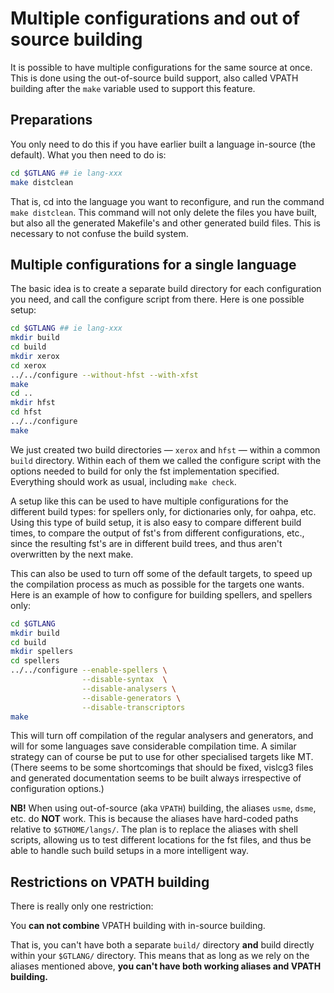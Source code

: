 # Multiple configurations and out of source building

It is possible to have multiple configurations for the same source at once. This
is done using the out-of-source build support, also called VPATH building after
the `make` variable used to support this feature.

## Preparations

You only need to do this if you have earlier built a language in-source (the default). What you then need to do is:

```sh
cd $GTLANG ## ie lang-xxx
make distclean
```

That is, cd into the language you want to reconfigure, and run the command `make distclean`. This command will not only delete the files you have built,
but also all the generated Makefile's and other generated build files. This is
necessary to not confuse the build system.

## Multiple configurations for a single language

The basic idea is to create a separate build directory for each configuration
you need, and call the configure script from there. Here is one possible setup:

```sh
cd $GTLANG ## ie lang-xxx
mkdir build
cd build
mkdir xerox
cd xerox
../../configure --without-hfst --with-xfst
make
cd ..
mkdir hfst
cd hfst
../../configure
make
```

We just created two build directories — `xerox` and `hfst` — within a common
`build` directory. Within each of them we called the configure script with the
options needed to build for only the fst implementation specified.
Everything should work as usual, including `make check`.

A setup like this can be used to have multiple configurations for the different
build types: for spellers only, for dictionaries only, for oahpa, etc. Using
this type of build setup, it is also easy to compare different build times,
to compare the output of fst's from different configurations, etc., since the
resulting fst's are in different build trees, and thus aren't overwritten by
the next make.

This can also be used to turn off some of the default targets, to speed up the
compilation process as much as possible for the targets one wants. Here is an
example of how to configure for building spellers, and spellers only:

```sh
cd $GTLANG
mkdir build
cd build
mkdir spellers
cd spellers
../../configure --enable-spellers \
                --disable-syntax  \
                --disable-analysers \
                --disable-generators \
                --disable-transcriptors
make
```

This will turn off compilation of the regular analysers and generators, and will
for some languages save considerable compilation time. A similar strategy can
of course be put to use for other specialised targets like MT.
(There seems to be some shortcomings that should be fixed, vislcg3 files and
generated documentation seems to be built always irrespective of configuration
options.)

**NB!** When using out-of-source (aka `VPATH`) building, the aliases `usme`,
`dsme`, etc. do **NOT** work. This is because the aliases have hard-coded
paths relative to `$GTHOME/langs/`. The plan is to replace the aliases with
shell scripts, allowing us to test different locations for the fst files, and
thus be able to handle such build setups in a more intelligent way.

## Restrictions on VPATH building

There is really only one restriction:

You **can not combine** VPATH building with in-source building.

That is, you can't have both a separate `build/` directory **and** build
directly within your `$GTLANG/` directory. This means that as long as we rely
on the aliases mentioned above,
**you can't have both working aliases and VPATH building.**

